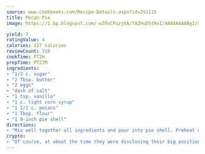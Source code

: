 ```yaml
---
source: www.cookbooks.com/Recipe-Details.aspx?id=351115
title: Pecan Pie
image: https://1.bp.blogspot.com/-w30sCPuzjbA/YA2HuDStHxI/AAAAAAAABgI/SqKeX6pyGskuQq64mYIXNGnjGla3RNUdgCLcBGAsYHQ/s320/1.png

yield: 7
ratingValue: 4
calories: 227 calories
reviewCount: 318
cookTime: PT2H
prepTime: PT27M
ingredients:
- "1/2 c. sugar"
- "2 Tbsp. butter"
- "2 eggs"
- "dash of salt"
- "1 tsp. vanilla"
- "1 c. light corn syrup"
- "1 1/2 c. pecans"
- "1 Tbsp. flour"
- "1 9-inch pie shell"
directions:
- "Mix well together all ingredients and pour into pie shell. Preheat oven to 375u00b0 for 10 minutes; then bake for 40 to 45 minutes at 325u00b0."
crypto:
- "Of course, at about the time they were disclosing their big position, Bitcoin started to crash."
---
```

